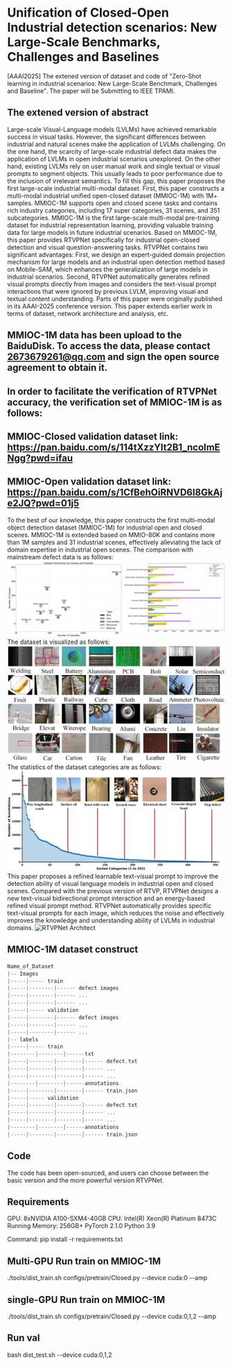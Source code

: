 # Unification of Closed-Open Industrial detection scenarios: New Large-Scale Benchmarks, Challenges and Baselines

[AAAI2025] The extened version of dataset and code of "Zero-Shot learning in industrial scenarios: New Large-Scale Benchmark, Challenges and Baseline". The paper will be Submitting to IEEE TPAMI.

## The extened version of abstract
Large-scale Visual-Language models (LVLMs) have achieved remarkable success in visual tasks. However, the significant differences between industrial and natural scenes make the application of LVLMs challenging. On the one hand, the scarcity of large-scale industrial defect data makes the application of LVLMs in open industrial scenarios unexplored. On the other hand, existing LVLMs rely on user manual work and single textual or visual prompts to segment objects. This usually leads to poor performance due to the inclusion of irrelevant semantics. To fill this gap, this paper proposes the first large-scale industrial multi-modal dataset. First, this paper constructs a multi-modal industrial unified open-closed dataset (MMIOC-1M) with 1M+ samples. MMIOC-1M supports open and closed scene tasks and contains rich industry categories, including 17 super categories, 31 scenes, and 351 subcategories. MMIOC-1M is the first large-scale multi-modal pre-training dataset for industrial representation learning, providing valuable training data for large models in future industrial scenarios. Based on MMIOC-1M, this paper provides RTVPNet specifically for industrial open-closed detection and visual question-answering tasks. RTVPNet contains two significant advantages: First, we design an expert-guided domain projection mechanism for large models and an industrial open detection method based on Mobile-SAM, which enhances the generalization of large models in industrial scenarios. Second, RTVPNet automatically generates refined visual prompts directly from images and considers the text-visual prompt interactions that were ignored by previous LVLM, improving visual and textual content understanding. Parts of this paper were originally published in its AAAI-2025 conference version. This paper extends earlier work in terms of dataset, network architecture and analysis, etc.
## MMIOC-1M data has been upload to the BaiduDisk. To access the data, please contact 2673679261@qq.com and sign the open source agreement to obtain it. 
## In order to facilitate the verification of RTVPNet accuracy, the verification set of MMIOC-1M is as follows:
## MMIOC-Closed validation dataset link: https://pan.baidu.com/s/114tXzzYIt2B1_ncoImENgg?pwd=ifau 
## MMIOC-Open validation dataset link: https://pan.baidu.com/s/1CfBehOiRNVD6I8GkAje2JQ?pwd=01j5
To the best of our knowledge, this paper constructs the first multi-modal object detection dataset (MMIOC-1M) for industrial open and closed scenes. MMIOC-1M is extended based on MMIO-80K and contains more than 1M samples and 31 industrial scenes, effectively alleviating the lack of domain expertise in industrial open scenes. The comparison with mainstream defect data is as follows:
![MMIOC-1M_dataset_compare](https://github.com/hellozzk/MMIO/blob/main/datasetcompare_01.jpg#pic_center)
The dataset is visualized as follows:
![RTVPNet Architect](https://github.com/hellozzk/MMIO/blob/main/datasetvis_01.jpg#pic_center)
The statistics of the dataset categories are as follows:
![RTVPNet Architect](https://github.com/hellozzk/MMIO/blob/main/statistic_01.jpg#pic_center)
This paper proposes a refined learnable text-visual prompt to improve the detection ability of visual language models in industrial open and closed scenes. Compared with the previous version of RTVP, RTVPNet designs a new text-visual bidirectional prompt interaction and an energy-based refined visual prompt method. RTVPNet automatically provides specific text-visual prompts for each image, which reduces the noise and effectively improves the knowledge and understanding ability of LVLMs in industrial domains.
![RTVPNet Architect](https://github.com/hellozzk/MMIO/blob/main/Architect.png#pic_center)

## MMIOC-1M dataset construct 

```c
Name_of_Dataset
|-- Images
|-----|----- train
|-----|--------|------ defect images
|-----|--------|------ ...
|-----|--------|------ ...
|-----|----- validation
|-----|--------|------ defect images
|-----|--------|------ ...
|-----|--------|------ ...
|-- labels
|-----|----- train
|--------|--------|------txt
|-----|--------|--------|------ defect.txt
|-----|--------|--------|------ ...
|-----|--------|--------|------ ...
|--------|--------|------annotations
|-----|--------|--------|------ train.json
|-----|----- validation
|-----|--------|--------|------ defect.txt
|-----|--------|--------|------ ...
|-----|--------|--------|------ ...
|--------|--------|------annotations
|-----|--------|--------|------ train.json
```

## Code
The code has been open-sourced, and users can choose between the basic version and the more powerful version RTVPNet.

## Requirements
GPU: 8xNVIDIA A100-SXM4-40GB   CPU: Intel(R) Xeon(R) Platinum 8473C      Running Memory: 256GB+      PyTorch 2.1.0      Python 3.9

Command: pip install -r requirements.txt


## Multi-GPU Run train on MMIOC-1M

./tools/dist_train.sh configs/pretrain/Closed.py --device cuda:0 --amp

## single-GPU Run train on MMIOC-1M

./tools/dist_train.sh configs/pretrain/Closed.py --device cuda:0,1,2 --amp

## Run val

bash dist_test.sh --device cuda:0,1,2
